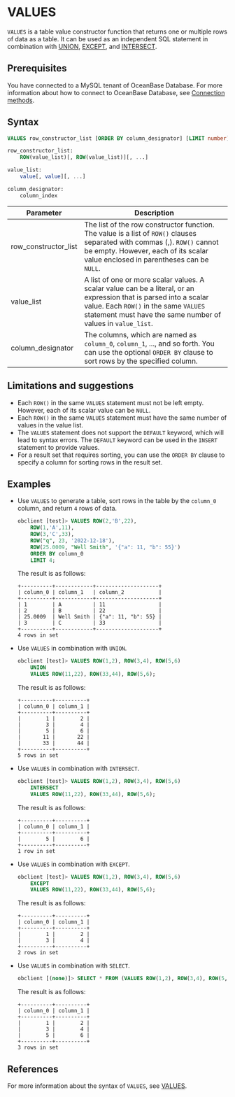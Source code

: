 # VALUES

`VALUES` is a table value constructor function that returns one or multiple rows of data as a table. It can be used as an independent SQL statement in combination with [UNION](../../../700.reference/1000.performance-tuning-guide/500.sql-optimization/200.sql-execution-plan/200.execution-plan-operator/1600.UNION.md), [EXCEPT](../../../700.reference/1000.performance-tuning-guide/500.sql-optimization/200.sql-execution-plan/200.execution-plan-operator/1800.except-minus.md), and [INTERSECT](../../../700.reference/1000.performance-tuning-guide/500.sql-optimization/200.sql-execution-plan/200.execution-plan-operator/1700.INTERSECT.md). 

## Prerequisites

You have connected to a MySQL tenant of OceanBase Database. For more information about how to connect to OceanBase Database, see [Connection methods](../100.connect-to-oceanbase-database-of-mysql-mode/100.connection-methods-overview-of-mysql-mode.md). 

## Syntax

```sql
VALUES row_constructor_list [ORDER BY column_designator] [LIMIT number]

row_constructor_list:
    ROW(value_list)[, ROW(value_list)][, ...]

value_list:
    value[, value][, ...]

column_designator:
    column_index
```

| Parameter | Description |
|----------------------|-----------|
| row_constructor_list | The list of the row constructor function. The value is a list of `ROW()` clauses separated with commas (,). `ROW()` cannot be empty. However, each of its scalar value enclosed in parentheses can be `NULL`.  |
| value_list | A list of one or more scalar values. A scalar value can be a literal, or an expression that is parsed into a scalar value. Each `ROW()` in the same `VALUES` statement must have the same number of values in `value_list`.  |
| column_designator | The columns, which are named as `column_0`, `column_1`, ..., and so forth. You can use the optional `ORDER BY` clause to sort rows by the specified column.  |

## Limitations and suggestions

* Each `ROW()` in the same `VALUES` statement must not be left empty. However, each of its scalar value can be `NULL`. 
* Each `ROW()` in the same `VALUES` statement must have the same number of values in the value list. 
* The `VALUES` statement does not support the `DEFAULT` keyword, which will lead to syntax errors. The `DEFAULT` keyword can be used in the `INSERT` statement to provide values. 
* For a result set that requires sorting, you can use the `ORDER BY` clause to specify a column for sorting rows in the result set. 

## Examples

* Use `VALUES` to generate a table, sort rows in the table by the `column_0` column, and return `4` rows of data. 

   ```sql
   obclient [test]> VALUES ROW(2,'B',22),
       ROW(1,'A',11),
       ROW(3,'C',33),
       ROW("q", 23, '2022-12-18'),
       ROW(25.0009, "Well Smith", '{"a": 11, "b": 55}')
       ORDER BY column_0
       LIMIT 4;
   ```

   The result is as follows:

   ```shell
   +----------+------------+--------------------+
   | column_0 | column_1   | column_2           |
   +----------+------------+--------------------+
   | 1        | A          | 11                 |
   | 2        | B          | 22                 |
   | 25.0009  | Well Smith | {"a": 11, "b": 55} |
   | 3        | C          | 33                 |
   +----------+------------+--------------------+
   4 rows in set
   ```

* Use `VALUES` in combination with `UNION`. 

   ```sql
   obclient [test]> VALUES ROW(1,2), ROW(3,4), ROW(5,6)
       UNION
       VALUES ROW(11,22), ROW(33,44), ROW(5,6);
   ```

   The result is as follows:

   ```shell
   +----------+----------+
   | column_0 | column_1 |
   +----------+----------+
   |        1 |        2 |
   |        3 |        4 |
   |        5 |        6 |
   |       11 |       22 |
   |       33 |       44 |
   +----------+----------+
   5 rows in set
   ```

* Use `VALUES` in combination with `INTERSECT`. 

   ```sql
   obclient [test]> VALUES ROW(1,2), ROW(3,4), ROW(5,6)
       INTERSECT
       VALUES ROW(11,22), ROW(33,44), ROW(5,6);
   ```

   The result is as follows:

   ```shell
   +----------+----------+
   | column_0 | column_1 |
   +----------+----------+
   |        5 |        6 |
   +----------+----------+
   1 row in set
   ```

* Use `VALUES` in combination with `EXCEPT`. 

   ```sql
   obclient [test]> VALUES ROW(1,2), ROW(3,4), ROW(5,6)
       EXCEPT
       VALUES ROW(11,22), ROW(33,44), ROW(5,6);
   ```

   The result is as follows:

   ```shell
   +----------+----------+
   | column_0 | column_1 |
   +----------+----------+
   |        1 |        2 |
   |        3 |        4 |
   +----------+----------+
   2 rows in set
   ```

* Use `VALUES` in combination with `SELECT`. 

   ```sql
   obclient [(none)]> SELECT * FROM (VALUES ROW(1,2), ROW(3,4), ROW(5,6));
   ```

   The result is as follows:

   ```shell
   +----------+----------+
   | column_0 | column_1 |
   +----------+----------+
   |        1 |        2 |
   |        3 |        4 |
   |        5 |        6 |
   +----------+----------+
   3 rows in set
   ```

## References

For more information about the syntax of `VALUES`, see [VALUES](../../../700.reference/500.sql-reference/100.sql-syntax/200.common-tenant-of-mysql-mode/600.sql-statement-of-mysql-mode/9200.value-of-mysql-mode.md). 
